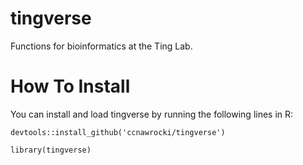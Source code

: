 # tingverse
Functions for bioinformatics at the Ting Lab.

# How To Install
You can install and load tingverse by running the following lines in R:

`devtools::install_github('ccnawrocki/tingverse')`

`library(tingverse)`
